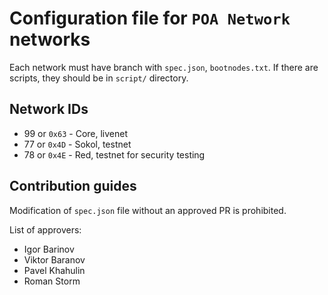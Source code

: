 # Configuration file for `POA Network` networks

Each network must have branch with `spec.json`, `bootnodes.txt`.
If there are scripts, they should be in `script/` directory.

## Network IDs

- 99 or `0x63` - Core, livenet
- 77 or `0x4D` - Sokol, testnet
- 78 or `0x4E` - Red, testnet for security testing


## Contribution guides

Modification of `spec.json` file without an approved PR is prohibited.

List of approvers:

- Igor Barinov
- Viktor Baranov
- Pavel Khahulin
- Roman Storm
